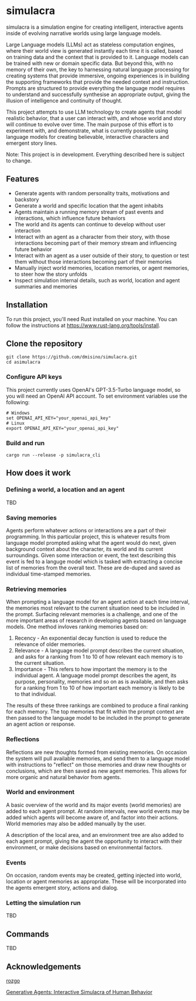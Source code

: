 # simulacra
simulacra is a simulation engine for creating intelligent, interactive agents inside of evolving narrative worlds using large language models. 

Large Language models (LLMs) act as stateless computation engines, where their world view is generated instantly each time it is called, based on training data and the context that is provided to it. Language models can be trained with new or domain specific data. But beyond this, with no memory of their own, the key to harnessing natural language processing for creating systems that provide immersive, ongoing experiences is in building the supporting frameworks that provide the needed context and instruction. Prompts are structured to provide everything the language model requires to understand and successfully synthesise an appropriate output, giving the illusion of intelligence and continuity of thought. 

This project attempts to use LLM technology to create agents that model realistic behavior, that a user can interact with, and whose world and story will continue to evolve over time. The main purpose of this effort is to experiment with, and demonstrate, what is currently possible using language models for creating believable, interactive characters and emergent story lines.

Note: This project is in development. Everything described here is subject to change.

## Features

- Generate agents with random personality traits, motivations and backstory
- Generate a world and specific location that the agent inhabits
- Agents maintain a running memory stream of past events and interactions, which influence future behaviors
- The world and its agents can continue to develop without user interaction
- Interact with an agent as a character from their story, with those interactions becoming part of their memory stream and influencing future behavior
- Interact with an agent as a user outside of their story, to question or test them without those interactions becoming part of their memories
- Manually inject world memories, location memories, or agent memories, to steer how the story unfolds 
- Inspect simulation internal details, such as world, location and agent summaries and memories

## Installation

To run this project, you'll need Rust installed on your machine. You can follow the instructions at https://www.rust-lang.org/tools/install.

## Clone the repository
```
git clone https://github.com/dmisino/simulacra.git
cd asimulacra
```

### Configure API keys

This project currently uses OpenAI's GPT-3.5-Turbo language model, so you will need an OpenAI API account. To set environment variables use the following:

```
# Windows
set OPENAI_API_KEY="your_openai_api_key"
# Linux
export OPENAI_API_KEY="your_openai_api_key"
```

### Build and run

```
cargo run --release -p simulacra_cli
```

## How does it work

### Defining a world, a location and an agent

TBD

### Saving memories

Agents perform whatever actions or interactions are a part of their programming. In this particular project, this is whatever results from language model prompted asking what the agent would do next, given background context about the character, its world and its current surroundings. Given some interaction or event, the text describing this event is fed to a languge model which is tasked with extracting a concise list of memories from the overall text. These are de-duped and saved as individual time-stamped memories.

### Retrieving memories

When prompting a language model for an agent action at each time interval, the memories most relevant to the current situation need to be included in the prompt. Surfacing relevant memories is a challenge, and one of the more important areas of research in developing agents based on language models. One method invloves ranking memories based on:
  
  1. Recency - An exponential decay function is used to reduce the relevance of older memories.
  2. Relevance - A language model prompt describes the current situation, and asks for a ranking from 1 to 10 of how relevant each memory is to the current situation. 
  3. Importance - This refers to how important the memory is to the individual agent. A language model prompt describes the agent, its purpose, personality, memories and so on as is available, and then asks for a ranking from 1 to 10 of how important each memory is likely to be to that individual.

The results of these three rankings are combined to produce a final ranking for each memory. The top memories that fit within the prompt context are then passed to the language model to be included in the  prompt to generate an agent action or response.

### Reflections

Reflections are new thoughts formed from existing memories. On occasion the system will pull available memories, and send them to a language model with instructions to "reflect" on those memories and draw new thoughts or conclusions, which are then saved as new agent memories. This allows for more organic and natural behavior from agents.

### World and environment

A basic overview of the world and its major events (world memories) are added to each agent prompt. At random intervals, new world events may be added which agents will become aware of, and factor into their actions. World memories may also be added manually by the user.

A description of the local area, and an environment tree are also added to each agent prompt, giving the agent the opportunity to interact with their environment, or make decisions based on environmental factors.

### Events

On occasion, random events may be created, getting injected into world, location or agent memories as appropriate. These will be incorporated into the agents emergent story, actions and dialog. 

### Letting the simulation run

TBD

## Commands

TBD

## Acknowledgements

[rozgo](https://github.com/rozgo)

[Generative Agents: Interactive Simulacra of Human Behavior](https://arxiv.org/pdf/2304.03442.pdf)